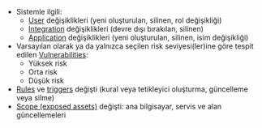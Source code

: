 * Sistemle ilgili:
    * [User](../../../user-guides/settings/users.md) değişiklikleri (yeni oluşturulan, silinen, rol değişikliği)
    * [Integration](integrations-intro.md) değişiklikleri (devre dışı bırakılan, silinen)
    * [Application](../../../user-guides/settings/applications.md) değişiklikleri (yeni oluşturulan, silinen, isim değişikliği)
* Varsayılan olarak ya da yalnızca seçilen risk seviyesi(ler)ine göre tespit edilen [Vulnerabilities](../../../glossary-en.md#vulnerability):
    * Yüksek risk
    * Orta risk
    * Düşük risk
* [Rules](../../../user-guides/rules/intro.md) ve [triggers](../../../user-guides/triggers/triggers.md) değişti (kural veya tetikleyici oluşturma, güncelleme veya silme)
* [Scope (exposed assets)](../../scanner.md) değişti: ana bilgisayar, servis ve alan güncellemeleri